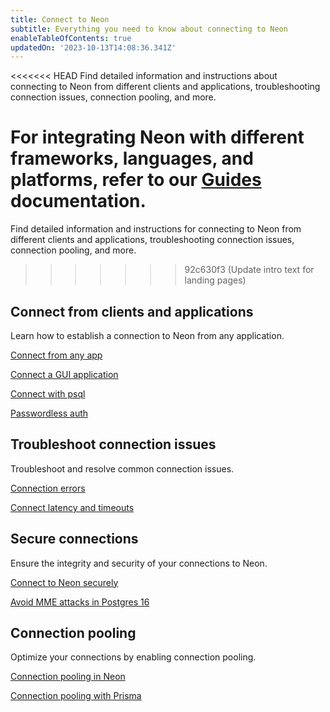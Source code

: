 ```yaml
---
title: Connect to Neon
subtitle: Everything you need to know about connecting to Neon
enableTableOfContents: true
updatedOn: '2023-10-13T14:08:36.341Z'
---
```


<<<<<<< HEAD
Find detailed information and instructions about connecting to Neon from different clients and applications, troubleshooting connection issues, connection pooling, and more.

For integrating Neon with different frameworks, languages, and platforms, refer to our [Guides](/docs/guides/guides-intro) documentation.
=======
Find detailed information and instructions for connecting to Neon from different clients and applications, troubleshooting connection issues, connection pooling, and more.
>>>>>>> 92c630f3 (Update intro text for landing pages)

## Connect from clients and applications

Learn how to establish a connection to Neon from any application.

<DetailIconCards>

<a href="/docs/connect/connect-from-any-app" description="Learn about connection strings and how to connect to Neon from any application" icon="audio-jack">Connect from any app</a>

<a href="/docs/connect/connect-postgres-gui" description="Learn how to connect to a Neon database from a GUI application" icon="audio-jack">Connect a GUI application</a>

<a href="/docs/connect/query-with-psql-editor" description="Connect with psql, the native command-line client for Postgres" icon="audio-jack">Connect with psql</a>

<a href="/docs/connect/passwordless-connect" description="Connect without a password using Neon's psql passwordless auth feature" icon="audio-jack">Passwordless auth</a>

</DetailIconCards>

## Troubleshoot connection issues

Troubleshoot and resolve common connection issues.

<DetailIconCards>

<a href="/docs/connect/connection-errors" description="Learn how to resolve commonly-encountered connection errors" icon="audio-jack">Connection errors</a>

<a href="/docs/connect/connection-latency" description="Learn about strategies for managing connection latency and timeouts" icon="audio-jack">Connect latency and timeouts</a>

</DetailIconCards>

## Secure connections

Ensure the integrity and security of your connections to Neon.

<DetailIconCards>

<a href="/connect/connect-securely" description="Learn how to connect to Neon securely using SSL/TLS encrypted connections" icon="audio-jack">Connect to Neon securely</a>

<a href="https://neon.tech/blog/avoid-mitm-attacks-with-psql-postgres-16" description="Learn how the psql client in Postgres 16 makes it simple to connect securely" icon="audio-jack">Avoid MME attacks in Postgres 16</a>

</DetailIconCards>

## Connection pooling

Optimize your connections by enabling connection pooling.

<DetailIconCards>

<a href="/docs/connect/connection-pooling" description="Learn how to enable connection pooling to support up to 10,000 concurrent connections" icon="audio-jack">Connection pooling in Neon</a>

<a href="/docs/guides/prisma#connect-from-serverless-functions" description="Learn about connecting from Prisma to Neon from serverless functions" icon="audio-jack">Connection pooling with Prisma</a>

</DetailIconCards>
